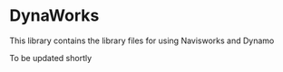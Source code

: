 DynaWorks
===========

This library contains the library files for using Navisworks and Dynamo

To be updated shortly
